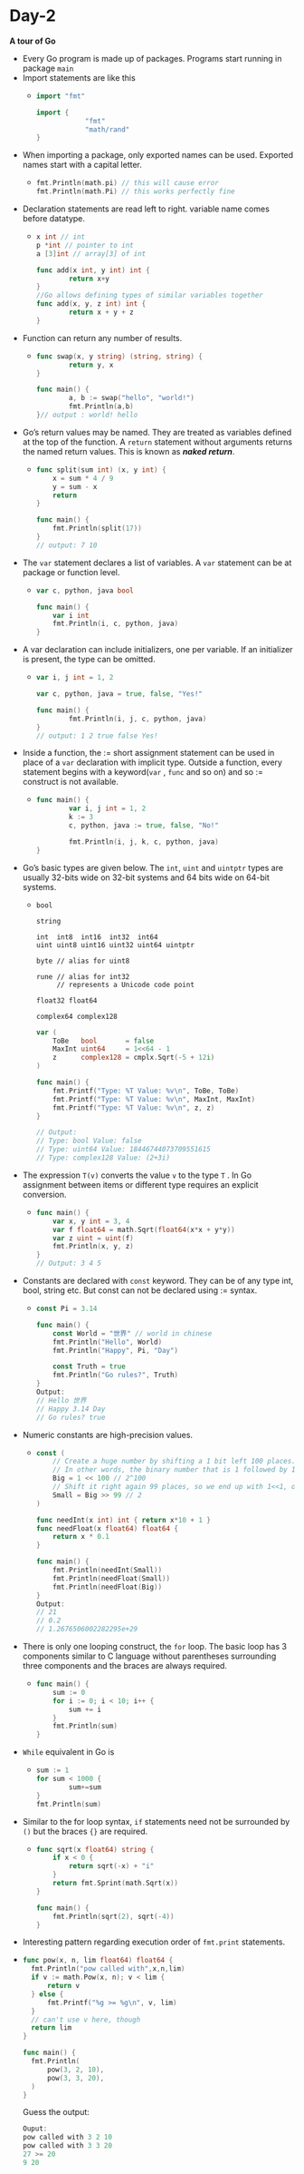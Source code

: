 # Day-2

**A tour of Go**

- Every Go program is made up of packages. Programs start running in package `main`
- Import statements are like this
  - ```go
    import "fmt"

    import {
    			"fmt"
    			"math/rand"
    }
    ```
- When importing a package, only exported names can be used. Exported names start with a capital letter.
  - ```go
    fmt.Println(math.pi) // this will cause error
    fmt.Println(math.Pi) // this works perfectly fine
    ```
- Declaration statements are read left to right. variable name comes before datatype.
  - ```go
    x int // int
    p *int // pointer to int
    a [3]int // array[3] of int
    ```
    ```go
    func add(x int, y int) int {
    		return x+y
    }
    //Go allows defining types of similar variables together
    func add(x, y, z int) int {
    		return x + y + z
    }
    ```
- Function can return any number of results.
  - ```go
    func swap(x, y string) (string, string) {
    		return y, x
    }

    func main() {
    		a, b := swap("hello", "world!")
    		fmt.Println(a,b)
    }// output : world! hello
    ```
- Go’s return values may be named. They are treated as variables defined at the top of the function. A `return` statement without arguments returns the named return values. This is known as **_naked return_**.
  - ```go
    func split(sum int) (x, y int) {
    	x = sum * 4 / 9
    	y = sum - x
    	return
    }

    func main() {
    	fmt.Println(split(17))
    }
    // output: 7 10
    ```
- The `var` statement declares a list of variables. A `var` statement can be at package or function level.
  - ```go
    var c, python, java bool

    func main() {
    	var i int
    	fmt.Println(i, c, python, java)
    }
    ```
- A var declaration can include initializers, one per variable. If an initializer is present, the type can be omitted.
  - ```go
    var i, j int = 1, 2

    var c, python, java = true, false, "Yes!"

    func main() {
    		fmt.Println(i, j, c, python, java)
    }
    // output: 1 2 true false Yes!
    ```
- Inside a function, the := short assignment statement can be used in place of a `var` declaration with implicit type. Outside a function, every statement begins with a keyword(`var` , `func` and so on) and so := construct is not available.
  - ```go
    func main() {
    		var i, j int = 1, 2
    		k := 3
    		c, python, java := true, false, "No!"

    		fmt.Println(i, j, k, c, python, java)
    }
    ```
- Go’s basic types are given below. The `int`, `uint` and `uintptr` types are usually 32-bits wide on 32-bit systems and 64 bits wide on 64-bit systems.
  - ```
    bool

    string

    int  int8  int16  int32  int64
    uint uint8 uint16 uint32 uint64 uintptr

    byte // alias for uint8

    rune // alias for int32
         // represents a Unicode code point

    float32 float64

    complex64 complex128
    ```
    ```go
    var (
    	ToBe   bool       = false
    	MaxInt uint64     = 1<<64 - 1
    	z      complex128 = cmplx.Sqrt(-5 + 12i)
    )

    func main() {
    	fmt.Printf("Type: %T Value: %v\n", ToBe, ToBe)
    	fmt.Printf("Type: %T Value: %v\n", MaxInt, MaxInt)
    	fmt.Printf("Type: %T Value: %v\n", z, z)
    }

    // Output:
    // Type: bool Value: false
    // Type: uint64 Value: 18446744073709551615
    // Type: complex128 Value: (2+3i)
    ```
- The expression `T(v)` converts the value `v` to the type `T` . In Go assignment between items or different type requires an explicit conversion.
  - ```go
    func main() {
    	var x, y int = 3, 4
    	var f float64 = math.Sqrt(float64(x*x + y*y))
    	var z uint = uint(f)
    	fmt.Println(x, y, z)
    }
    // Output: 3 4 5
    ```
- Constants are declared with `const` keyword. They can be of any type int, bool, string etc. But const can not be declared using := syntax.
  - ```go
    const Pi = 3.14

    func main() {
    	const World = "世界" // world in chinese
    	fmt.Println("Hello", World)
    	fmt.Println("Happy", Pi, "Day")

    	const Truth = true
    	fmt.Println("Go rules?", Truth)
    }
    Output:
    // Hello 世界
    // Happy 3.14 Day
    // Go rules? true
    ```
- Numeric constants are high-precision values.
  - ```go
    const (
    	// Create a huge number by shifting a 1 bit left 100 places.
    	// In other words, the binary number that is 1 followed by 100 zeroes.
    	Big = 1 << 100 // 2^100
    	// Shift it right again 99 places, so we end up with 1<<1, or 2.
    	Small = Big >> 99 // 2
    )

    func needInt(x int) int { return x*10 + 1 }
    func needFloat(x float64) float64 {
    	return x * 0.1
    }

    func main() {
    	fmt.Println(needInt(Small))
    	fmt.Println(needFloat(Small))
    	fmt.Println(needFloat(Big))
    }
    Output:
    // 21
    // 0.2
    // 1.2676506002282295e+29
    ```
- There is only one looping construct, the `for` loop. The basic loop has 3 components similar to C language without parentheses surrounding three components and the braces are always required.
  - ```go
    func main() {
    	sum := 0
    	for i := 0; i < 10; i++ {
    		sum += i
    	}
    	fmt.Println(sum)
    }
    ```
- `While` equivalent in Go is
  - ```go
    sum := 1
    for sum < 1000 {
    		sum+=sum
    }
    fmt.Println(sum)
    ```
- Similar to the for loop syntax, `if` statements need not be surrounded by `()` but the braces `{}` are required.
  - ```go
    func sqrt(x float64) string {
    	if x < 0 {
    		return sqrt(-x) + "i"
    	}
    	return fmt.Sprint(math.Sqrt(x))
    }

    func main() {
    	fmt.Println(sqrt(2), sqrt(-4))
    }
    ```
- Interesting pattern regarding execution order of `fmt.print` statements.
- ```go
  func pow(x, n, lim float64) float64 {
  	fmt.Println("pow called with",x,n,lim)
  	if v := math.Pow(x, n); v < lim {
  		return v
  	} else {
  		fmt.Printf("%g >= %g\n", v, lim)
  	}
  	// can't use v here, though
  	return lim
  }

  func main() {
  	fmt.Println(
  		pow(3, 2, 10),
  		pow(3, 3, 20),
  	)
  }
  ```
  Guess the output:
  ```go
  Ouput:
  pow called with 3 2 10
  pow called with 3 3 20
  27 >= 20
  9 20

  ```
